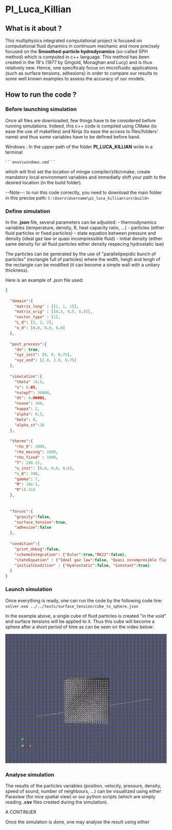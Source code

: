 # PI_Luca_Killian



## What is it about ?

This multiphysics integrated computational project is focused on computational fluid dynamics in continuum mechanic and more precisely focused on the **Smoothed-particle hydrodynamics** (so-called SPH method) which is computed in c++ language. This method has been created in the 19's (1977 by Gingold, Monaghan and Lucy) and is thus relatively new. Hence, one specificaly focus on microfluidic applications (such as surface tensions, adhesions) in order to compare our results to some well known examples to assess the accuracy of our models.

## How to run the code ?

### Before launching simulation
Once all files are downloaded, few things have to be considered before running simulations. Indeed, this c++ code is compiled using CMake (to ease the use of makefiles) and Ninja (to ease the access to files/folders' name) and thus some variables have to be defined before hand.

Windows : In the upper path of the folder **PI_LUCA_KILLIAN** write in a terminal

    ```envs\windows.cmd```

which will first set the location of mingw compiler/zlib/cmake; create mandatory local environment variables and immediatly shift your path to the desired location (in the build folder).

--Note--: to run this code correctly, you need to download the main folder in this precise path:
    ```C:\Users\Username\pi_luca_killian\src\build>```

### Define simulation
In the **.json** file, several parameters can be adjusted:
    - thermodynamics variables (temperature, density, R, heat capacity ratio, ...)
    - particles (either fluid particles or fixed particles)
    - state equation between pressure and density (ideal gaz law or quasi incompressible fluid)
    - initial density (either same density for all fluid particles either density respecing hydrostatic law)

The particles can be generated by the use of "parallelipepidic bunch of particles" (rectangle full of particles) where the width, heigh and lengh of the rectangle can be modified (it can become a simple wall with a unitary thickness).

Here is an example of .json file used:

```json
{

  "domain":{
    "matrix_long" : [[1, 1, 1]],
    "matrix_orig" : [[0.5, 0.5, 0.5]],
    "vector_type" : [1],
    "L_d": [2, 2, 2],
    "o_d": [0.0, 0.0, 0.0]
  },

  "post_process":{
    "do": true,
    "xyz_init": [0, 0, 0.75],
    "xyz_end": [2.8, 2.8, 0.75]
  },

  "simulation":{
    "theta" :0.5,
    "s": 0.05,
    "nstepT": 30000,
    "dt": 0.00001,
    "nsave": 100,
    "kappa": 2,
    "alpha": 0.5,
    "beta": 0,
    "alpha_st":10
  },

  "thermo":{
    "rho_0": 1000,
    "rho_moving": 1000,
    "rho_fixed" : 1000,
    "T": 298.15,
    "u_init": [0.0, 0.0, 0.0],
    "c_0": 340, 
    "gamma": 7, 
    "M": 18e-3, 
    "R":8.314
  },

  
  "forces":{
    "gravity":false,
    "surface_tension":true,
    "adhesion":false
  },

  "condition":{
    "print_debug":false,
    "schemeIntegration": {"Euler":true,"RK22":false},
    "stateEquation" : {"Ideal gaz law":false, "Quasi incompresible fluid":true},
    "initialCondition" : {"Hydrostatic":false, "Constant":true}
  }
}

```
### Launch simulation

Once everything is ready, one can run the code by the following code line:
    ```solver.exe ../../tests/surface_tension/cube_to_sphere.json```

In the example above, a single cube of fluid particles is created "in the void" and surface tensions will be applied to it. Thus this cube will become a sphere after a short period of time as can be seen on the video below:

![Test GIF](good_sim_ihopeso.gif)

### Analyse simulation

The results of the particles variables (position, velocity, pressure, density, speed of sound, number of neighbours, ...) can be visuallized using either Paraview (for nice spatial view) or our python scripts (which are simply reading **.csv** files created during the simulation).

A CONTINUER

Once the simulation is done, one may analyse the result using either 


